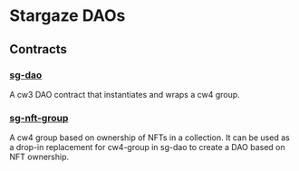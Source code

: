 # Stargaze DAOs

## Contracts

### [sg-dao](./contracts/sg-dao/README.md)

A cw3 DAO contract that instantiates and wraps a cw4 group.

### [sg-nft-group](./contracts/sg-nft-group/README.md)

A cw4 group based on ownership of NFTs in a collection. It can be used as a drop-in replacement for cw4-group in sg-dao to create a DAO based on NFT ownership.
